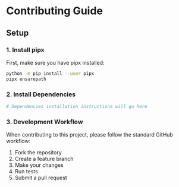 # Contributing Guide

## Setup

### 1. Install pipx

First, make sure you have pipx installed:

```bash
python -m pip install --user pipx
pipx ensurepath
```

### 2. Install Dependencies

```bash
# Dependencies installation instructions will go here
```

### 3. Development Workflow

When contributing to this project, please follow the standard GitHub workflow:

1. Fork the repository
2. Create a feature branch
3. Make your changes
4. Run tests
5. Submit a pull request
